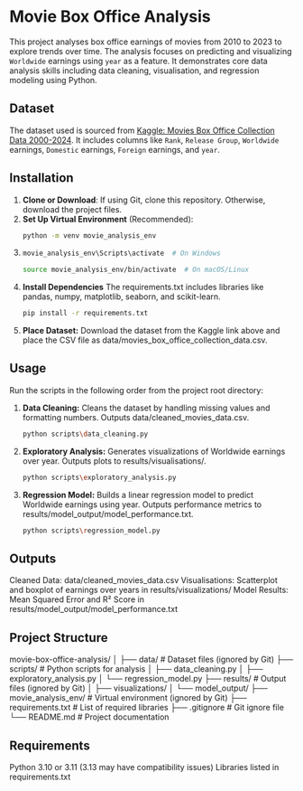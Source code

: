 # Movie Box Office Analysis

This project analyses box office earnings of movies from 2010 to 2023 to explore trends over time. The analysis focuses on predicting and visualizing `Worldwide` earnings using `year` as a feature. It demonstrates core data analysis skills including data cleaning, visualisation, and regression modeling using Python.

## Dataset
The dataset used is sourced from [Kaggle: Movies Box Office Collection Data 2000-2024](https://www.kaggle.com/datasets/parthdande/movies-box-office-collection-data-2000-2024). It includes columns like `Rank`, `Release Group`, `Worldwide` earnings, `Domestic` earnings, `Foreign` earnings, and `year`.


## Installation
1. **Clone or Download**: If using Git, clone this repository. Otherwise, download the project files.
2. **Set Up Virtual Environment** (Recommended):
   ```bash
   python -m venv movie_analysis_env
   
3. ``` bash
   movie_analysis_env\Scripts\activate  # On Windows
   ```
   ```bash
   source movie_analysis_env/bin/activate  # On macOS/Linux
4. **Install Dependencies**
    The requirements.txt includes libraries like pandas, numpy, matplotlib, seaborn, and scikit-learn.
    ```bash
    pip install -r requirements.txt
   
5. **Place Dataset:** Download the dataset from the Kaggle link above and place the CSV file as data/movies_box_office_collection_data.csv.

## Usage
Run the scripts in the following order from the project root directory:

1. **Data Cleaning:**
   Cleans the dataset by handling missing values and formatting numbers.
   Outputs data/cleaned_movies_data.csv.
    ```bash
    python scripts\data_cleaning.py

2. **Exploratory Analysis:**
   Generates visualizations of Worldwide earnings over year.
   Outputs plots to results/visualisations/.
    ```bash
    python scripts\exploratory_analysis.py

    
3. **Regression Model:**
   Builds a linear regression model to predict Worldwide earnings using year.
   Outputs performance metrics to results/model_output/model_performance.txt.
    ```bash
    python scripts\regression_model.py
    
   
## Outputs

Cleaned Data: data/cleaned_movies_data.csv
Visualisations: Scatterplot and boxplot of earnings over years in results/visualizations/
Model Results: Mean Squared Error and R² Score in results/model_output/model_performance.txt

## Project Structure

movie-box-office-analysis/
│
├── data/                      # Dataset files (ignored by Git)
├── scripts/                   # Python scripts for analysis
│   ├── data_cleaning.py
│   ├── exploratory_analysis.py
│   └── regression_model.py
├── results/                   # Output files (ignored by Git)
│   ├── visualizations/
│   └── model_output/
├── movie_analysis_env/        # Virtual environment (ignored by Git)
├── requirements.txt           # List of required libraries
├── .gitignore                # Git ignore file
└── README.md                 # Project documentation

## Requirements

Python 3.10 or 3.11 (3.13 may have compatibility issues)
Libraries listed in requirements.txt
